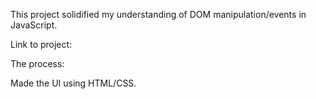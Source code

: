 This project solidified my understanding of DOM manipulation/events in JavaScript.

Link to project: []()

The process:

Made the UI using HTML/CSS.